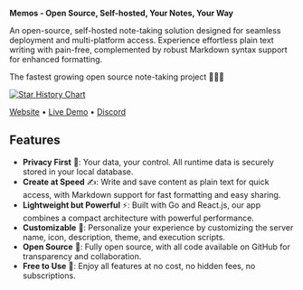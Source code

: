 **Memos - Open Source, Self-hosted, Your Notes, Your Way** 

An open-source, self-hosted note-taking solution designed for seamless deployment and multi-platform access. Experience effortless plain text writing with pain-free, complemented by robust Markdown syntax support for enhanced formatting.

The fastest growing open source note-taking project 🚀🚀🚀

[![Star History Chart](https://api.star-history.com/svg?repos=laurent22/joplin,logseq/logseq,usememos/memos&type=Date)](https://star-history.com/#laurent22/joplin&logseq/logseq&usememos/memos&Date)

[Website](https://www.usememos.com) • [Live Demo](https://demo.usememos.com/) • [Discord](https://discord.gg/tfPJa4UmAv)

## Features

- **Privacy First** 🏡: Your data, your control. All runtime data is securely stored in your local database.
- **Create at Speed** ✍️: Write and save content as plain text for quick access, with Markdown support for fast formatting and easy sharing.
- **Lightweight but Powerful** ⚡: Built with Go and React.js, our app combines a compact architecture with powerful performance.
- **Customizable** 🧩: Personalize your experience by customizing the server name, icon, description, theme, and execution scripts.
- **Open Source** 🦦: Fully open source, with all code available on GitHub for transparency and collaboration.
- **Free to Use** 💸: Enjoy all features at no cost, no hidden fees, no subscriptions.
